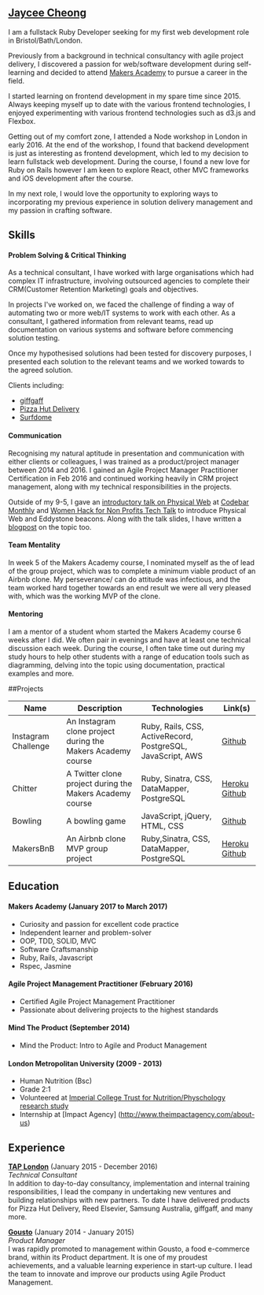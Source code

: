 ## [Jaycee Cheong](https://herecomesjaycee.com)
I am a fullstack Ruby Developer seeking for my first web development role in Bristol/Bath/London. 

Previously from a background in technical consultancy with agile project delivery, I discovered a passion for web/software development during self-learning and decided to attend [Makers Academy](http://www.makersacademy.com) to pursue a career in the field. 

I started learning on frontend development in my spare time since 2015. Always keeping myself up to date with the various frontend technologies, I enjoyed experimenting with various frontend technologies such as d3.js and Flexbox. 

Getting out of my comfort zone, I attended a Node workshop in London in early 2016. At the end of the workshop, I found that backend development is just as interesting as frontend development, which led to my decision to learn fullstack web development. During the course, I found a new love for Ruby on Rails however I am keen to explore React, other MVC frameworks and iOS development after the course. 

In my next role, I would love the opportunity to exploring ways to incorporating my previous experience in solution delivery management and my passion in crafting software. 

## Skills

#### Problem Solving & Critical Thinking
As a technical consultant, I have worked with large organisations which had complex IT infrastructure, involving outsourced agencies to complete their CRM(Customer Retention Marketing) goals and objectives. 

In projects I've worked on, we faced the challenge of finding a way of automating two or more web/IT systems to work with each other. As a consultant, I gathered information from relevant teams, read up documentation on various systems and software before commencing solution testing. 

Once my hypothesised solutions had been tested for discovery purposes, I presented each solution to the relevant teams and we worked towards to the agreed solution. 

Clients including:
- [giffgaff](http://giffgaff.com)
- [Pizza Hut Delivery](https://pizzahut.co.uk)
- [Surfdome](http://surfdome.co.uk) 

#### Communication
Recognising my natural aptitude in presentation and communication with either clients or colleagues, I was trained as a product/project manager between 2014 and 2016. I gained an Agile Project Manager Practitioner Certification in Feb 2016 and continued working heavily in CRM project management, along with my technical responsibilities in the projects. 

Outside of my 9-5, I gave an [introductory talk on Physical Web](https://docs.google.com/presentation/d/1dkVVZCefEtuCmpVE6rQVt8q7YKrDGID793M5Mh138uA/edit?usp=sharing) at [Codebar Monthly](https://codebar.io/meetings/monthly-jun-2016) and [Women Hack for Non Profits Tech Talk](https://generalassemb.ly/education/women-hack-for-non-profits-tech-talks-evening) to introduce Physical Web and Eddystone beacons. Along with the talk slides, I have written a [blogpost](http://bit.ly/2hLOBkW) on the topic too. 

#### Team Mentality 
In week 5 of the Makers Academy course, I nominated myself as the of lead of the group project, which was to complete a minimum viable product of an Airbnb clone. My perseverance/ can do attitude was infectious, and the team worked hard together towards an end result we were all very pleased with, which was the working MVP of the clone. 

#### Mentoring
I am a mentor of a student whom started the Makers Academy course 6 weeks after I did. We often pair in evenings and have at least one technical discussion each week. During the course, I often take time out during my study hours to help other students with a range of education tools such as diagramming, delving into the topic using documentation, practical examples and more. 

##Projects

| Name   | Description |Technologies |Link(s)|
| --------|---------|-------|-------|
| Instagram Challenge  | An Instagram clone project during the Makers Academy course| Ruby, Rails, CSS, ActiveRecord, PostgreSQL, JavaScript, AWS    |[Github](https://github.com/herecomesjaycee/instagram-challenge)|
| Chitter  | A Twitter clone project during the Makers Academy course| Ruby, Sinatra, CSS, DataMapper, PostgreSQL    |[Heroku](https://chitter-jaycee.herokuapp.com/) [Github](https://github.com/herecomesjaycee/chitter-challenge)|
| Bowling | A bowling game  |JavaScript, jQuery, HTML, CSS   |[Github](https://github.com/herecomesjaycee/bowling-challenge)|
| MakersBnB | An Airbnb clone MVP group project  |Ruby,Sinatra, CSS, DataMapper, PostgreSQL   |[Heroku](https://byte-2-makersbnb.herokuapp.com/spaces) [Github](https://github.com/herecomesjaycee/Makersbnb/tree/master)|

## Education

#### Makers Academy (January 2017 to March 2017)
- Curiosity and passion for excellent code practice 
- Independent learner and problem-solver
- OOP, TDD, SOLID, MVC
- Software Craftsmanship
- Ruby, Rails, Javascript
- Rspec, Jasmine

#### Agile Project Management Practitioner (February 2016)
- Certified Agile Project Management Practitioner
- Passionate about delivering projects to the highest standards

#### Mind The Product (September 2014)
- Mind the Product: Intro to Agile and Product Management

#### London Metropolitan University  (2009 - 2013)
- Human Nutrition (Bsc)
- Grade 2:1
- Volunteered at [Imperial College Trust for Nutrition/Physchology research study](http://gut.bmj.com/content/early/2013/08/20/gutjnl-2013-305008) 
- Internship at [Impact Agency] (http://www.theimpactagency.com/about-us)

## Experience

[**TAP London**](www.wearetaplondon.com) (January 2015 - December 2016)    
*Technical Consultant*  
In addition to day-to-day consultancy, implementation and internal training responsibilities, I lead the company in undertaking new ventures and building relationships with new partners. To date I have delivered products for Pizza Hut Delivery, Reed Elsevier, Samsung Australia, giffgaff, and many more.

[**Gousto**](www.gousto.com) (January 2014 - January 2015)   
*Product Manager*  
I was rapidly promoted to management within Gousto, a food e-commerce brand, within its Product department. It is one of my proudest achievements, and a valuable learning experience in start-up culture. I lead the team to innovate and improve our products using Agile Product Management.

